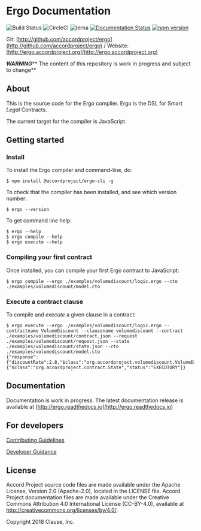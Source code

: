 # Ergo Documentation

![Build Status](https://travis-ci.org/accordproject/ergo.svg?branch=master)
![CircleCI](https://circleci.com/gh/accordproject/ergo.svg?style=shield)
![lerna](https://img.shields.io/badge/maintained%20with-lerna-cc00ff.svg)
[![Documentation Status](https://readthedocs.org/projects/ergo/badge/?version=latest)](http://ergo.readthedocs.io/en/latest/?badge=latest)
[![npm version](https://badge.fury.io/js/%40accordproject%2Fergo-cli.svg)](https://badge.fury.io/js/%40accordproject%2Fergo-cli)

Git: [http://github.com/accordproject/ergo](http://github.com/accordproject/ergo) / Website: [http://ergo.accordproject.org](http://ergo.accordproject.org)

_**WARNING**_** The content of this repository is work in progress and subject to change**

## About

This is the source code for the Ergo compiler. Ergo is the DSL for Smart _Legal_ Contracts.

The current target for the compiler is JavaScript.

## Getting started

### Install

To install the Ergo compiler and command-line, do:

```text
$ npm install @accordproject/ergo-cli -g
```

To check that the compiler has been installed, and see which version number:

```text
$ ergo --version
```

To get command line help:

```text
$ ergo --help
$ ergo compile --help
$ ergo execute --help
```

### Compiling your first contract

Once installed, you can compile your first Ergo contract to JavaScript:

```text
$ ergo compile --ergo ./examples/volumediscount/logic.ergo --cto ./examples/volumediscount/model.cto
```

### Execute a contract clause

To compile and _execute_ a given clause in a contract:

```text
$ ergo execute --ergo ./examples/volumediscount/logic.ergo --contractname VolumeDiscount --clausename volumediscount --contract ./examples/volumediscount/contract.json --request ./examples/volumediscount/request.json --state ./examples/volumediscount/state.json --cto ./examples/volumediscount/model.cto
{"response":{"discountRate":2.8,"$class":"org.accordproject.volumediscount.VolumeDiscountResponse"},"state":{"$class":"org.accordproject.contract.State","status":"EXECUTORY"}}
```

## Documentation

Documentation is work in progress. The latest documentation release is available at [http://ergo.readthedocs.io](http://ergo.readthedocs.io)

## For developers

[Contributing Guidelines](contribute-to-ergo/contributing.md)

[Developer Guidance](contribute-to-ergo/developers/)

## License <a name="license"></a>
Accord Project source code files are made available under the Apache License, Version 2.0 (Apache-2.0), located in the LICENSE file. Accord Project documentation files are made available under the Creative Commons Attribution 4.0 International License (CC-BY-4.0), available at http://creativecommons.org/licenses/by/4.0/.

Copyright 2018 Clause, Inc.

